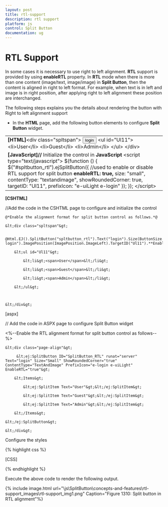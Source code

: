 ```yaml
---
layout: post
title: rtl-support
description: rtl support
platform: js
control: Split Button
documentation: ug
---
```


# RTL Support

In some cases it is necessary to use right to left alignment. **RTL** support is provided by using **enableRTL** property. In **RTL** mode when there is more than one content (image/text, image/image) in **Split Button**, then the content is aligned in right to left format. For example, when text is in left and image is in right position, after applying right to left alignment these position are interchanged.

The following steps explains you the details about rendering the button with Right to left alignment support

* In the **HTML** page, add the following button elements to configure **Split Button** widget.



<table>
<tr>
<td>
<b>[HTML]</b>&lt;div class="spltspan"&gt;        <button id="spltbutton_rtl">login</button>        &lt;ul id="Ul11"&gt;            &lt;li&gt;<span>User</span>&lt;/li&gt;            &lt;li&gt;<span>Guest</span>&lt;/li&gt;            &lt;li&gt;<span>Admin</span>&lt;/li&gt;        &lt;/ul&gt; &lt;/div&gt;</td></tr>
<tr>
<td>
<b>[JavaScript]</b><b>//</b> Initialize the control in <b>JavaScript</b>     &lt;script type="text/javascript"&gt;            $(function () {                $("#spltbutton_rtl").ejSplitButton({                    //used to enable or disable RTL support for split button<b>                    enableRTL: true,</b>                    size: "small",                    contentType: "textandimage",                    showRoundedCorner: true,                    targetID: "Ul11",                    prefixIcon: "e-uiLight e-login"                });            });    &lt;/script&gt;</td></tr>
</table>


**[CSHTML]**

//Add the code in the CSHTML page to configure and initialize the control



    @*Enable the alignment format for split button control as follows.*@

    &lt;div class="spltspan"&gt;

        @Html.EJ().SplitButton("spltbutton_rtl").Text("login").Size(ButtonSize.Small).ShowRoundedCorner(true).ContentType(ContentType.TextAndImage).PrefixIcon("e-login").ImagePosition(ImagePosition.ImageLeft).TargetID("Ul11").**EnableRTL(true)**

        &lt;ul id="Ul11"&gt;

            &lt;li&gt;<span>User</span>&lt;/li&gt;

            &lt;li&gt;<span>Guest</span>&lt;/li&gt;

            &lt;li&gt;<span>Admin</span>&lt;/li&gt;

        &lt;/ul&gt;



    &lt;/div&gt;



[aspx]

// Add the code in ASPX page to configure Split Button widget



&lt;%--Enable the RTL alignment format for split button control as follows--%&gt;

    &lt;div class="page-align"&gt;

         &lt;ej:SplitButton ID="SplitButton_RTL" runat="server" Text="login" Size="Small" ShowRoundedCorner="true" ContentType="TextAndImage" PrefixIcon="e-login e-uiLight" EnableRTL="true"&gt;

        &lt;Items&gt;

            &lt;ej:SplitItem Text="User"&gt;&lt;/ej:SplitItem&gt;

            &lt;ej:SplitItem Text="Guest"&gt;&lt;/ej:SplitItem&gt;

            &lt;ej:SplitItem Text="Admin"&gt;&lt;/ej:SplitItem&gt;

        &lt;/Items&gt;

    &lt;/ej:SplitButton&gt;

    &lt;/div&gt;



Configure the styles 



{% highlight css %}

[CSS]
   <style>
        .spltspan {
            margin-left: 120px;
        }
    </style>


{% endhighlight %}



Execute the above code to render the following output.

{% include image.html url="\js\SplitButton\concepts-and-features\rtl-support_images\rtl-support_img1.png" Caption="Figure 1310: Split button in RTL alignment"%}

